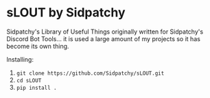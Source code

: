 # sLOUT by Sidpatchy
Sidpatchy's Library of Useful Things originally written for Sidpatchy's Discord Bot Tools... it is used a large amount of my projects so it has become its own thing.

Installing:
1. `git clone https://github.com/Sidpatchy/sLOUT.git`
2. `cd sLOUT`
3. `pip install .`